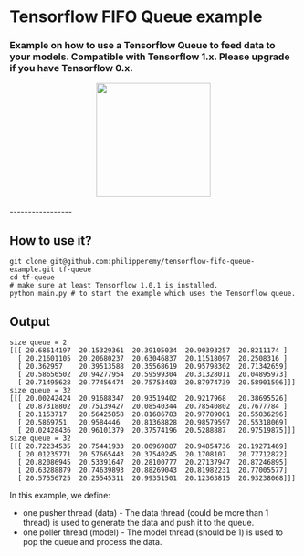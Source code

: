 # Tensorflow FIFO Queue example
### Example on how to use a Tensorflow Queue to feed data to your models. Compatible with Tensorflow 1.x. Please upgrade if you have Tensorflow 0.x.

<div align="center">
  <img src="https://www.tensorflow.org/images/tf_logo_transp.png" width="200"><br><br>
</div>
-----------------

## How to use it?
```
git clone git@github.com:philipperemy/tensorflow-fifo-queue-example.git tf-queue
cd tf-queue
# make sure at least Tensorflow 1.0.1 is installed.
python main.py # to start the example which uses the Tensorflow queue.
```

## Output

```
size queue = 2
[[[ 20.68614197  20.15329361  20.39105034  20.90393257  20.8211174 ]
  [ 20.21601105  20.20680237  20.63046837  20.11518097  20.2508316 ]
  [ 20.362957    20.39513588  20.35568619  20.95798302  20.71342659]
  [ 20.58656502  20.94277954  20.59599304  20.31328011  20.04895973]
  [ 20.71495628  20.77456474  20.75753403  20.87974739  20.58901596]]]
size queue = 32
[[[ 20.00242424  20.91688347  20.93519402  20.9217968   20.38695526]
  [ 20.87318802  20.75139427  20.08540344  20.78540802  20.7677784 ]
  [ 20.1153717   20.56425858  20.81686783  20.97789001  20.55836296]
  [ 20.5869751   20.9584446   20.81368828  20.98579597  20.55318069]
  [ 20.02428436  20.96101379  20.37574196  20.5288887   20.97519875]]]
size queue = 32
[[[ 20.72234535  20.75441933  20.00969887  20.94854736  20.19271469]
  [ 20.01235771  20.57665443  20.37540245  20.1708107   20.77712822]
  [ 20.82086945  20.53391647  20.28100777  20.27137947  20.87246895]
  [ 20.63288879  20.74639893  20.88269043  20.81982231  20.77005577]
  [ 20.57556725  20.25545311  20.99351501  20.12363815  20.93238068]]]
  ```
  
  In this example, we define:
  - one pusher thread (data) - The data thread (could be more than 1 thread) is used to generate the data and push it to the queue.
  - one poller thread (model) - The model thread (should be 1) is used to pop the queue and process the data.
